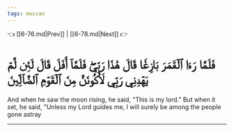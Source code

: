 ```yaml
---
tags: meccan
---
```


👈 [[6-76.md|Prev]] | [[6-78.md|Next]] 👉

# فَلَمَّا رَءَا ٱلۡقَمَرَ بَازِغٗا قَالَ هَٰذَا رَبِّيۖ فَلَمَّآ أَفَلَ قَالَ لَئِن لَّمۡ يَهۡدِنِي رَبِّي لَأَكُونَنَّ مِنَ ٱلۡقَوۡمِ ٱلضَّآلِّينَ

And when he saw the moon rising, he said, "This is my lord." But when it set, he said, "Unless my Lord guides me, I will surely be among the people gone astray

---

